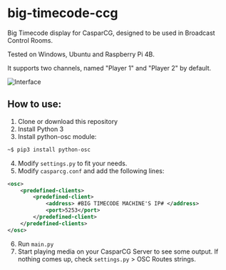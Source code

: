 # big-timecode-ccg
Big Timecode display for CasparCG, designed to be used in Broadcast Control Rooms.

Tested on Windows, Ubuntu and Raspberry Pi 4B.

It supports two channels, named "Player 1" and "Player 2" by default.

![Interface](/screenshot.gif?raw=true "Interface")


## How to use:
1. Clone or download this repository
2. Install Python 3
3. Install python-osc module:
```bash
~$ pip3 install python-osc
```
4. Modify ```settings.py``` to fit your needs.
5. Modify ```casparcg.conf``` and add the following lines:
```xml
<osc>
    <predefined-clients>
        <predefined-client>
            <address> #BIG TIMECODE MACHINE'S IP# </address>
            <port>5253</port>	
        </predefined-client>		
    </predefined-clients>
</osc>

```
6. Run ```main.py```
7. Start playing media on your CasparCG Server to see some output. If nothing comes up, check ```settings.py``` > OSC Routes strings.